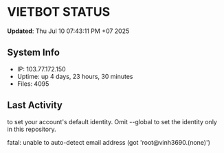 # VIETBOT STATUS
**Updated**: Thu Jul 10 07:43:11 PM +07 2025

## System Info
- IP: 103.77.172.150
- Uptime: up 4 days, 23 hours, 30 minutes
- Files: 4095

## Last Activity

to set your account's default identity.
Omit --global to set the identity only in this repository.

fatal: unable to auto-detect email address (got 'root@vinh3690.(none)')
